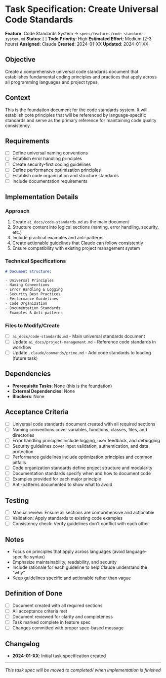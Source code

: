 # Task Specification: Create Universal Code Standards

**Feature**: Code Standards System → `specs/features/code-standards-system.md`
**Status**: [ ] **Todo**
**Priority**: High
**Estimated Effort**: Medium (2-3 hours)
**Assigned**: Claude
**Created**: 2024-01-XX
**Updated**: 2024-01-XX

## Objective

Create a comprehensive universal code standards document that establishes fundamental coding principles and practices that apply across all programming languages and project types.

## Context

This is the foundation document for the code standards system. It will establish core principles that will be referenced by language-specific standards and serve as the primary reference for maintaining code quality consistency.

## Requirements

- [ ] Define universal naming conventions
- [ ] Establish error handling principles
- [ ] Create security-first coding guidelines
- [ ] Define performance optimization principles
- [ ] Establish code organization and structure standards
- [ ] Include documentation requirements

## Implementation Details

### Approach

1. Create `ai_docs/code-standards.md` as the main document
2. Structure content into logical sections (naming, error handling, security, etc.)
3. Include practical examples and anti-patterns
4. Create actionable guidelines that Claude can follow consistently
5. Ensure compatibility with existing project management system

### Technical Specifications

```markdown
# Document structure:

- Universal Principles
- Naming Conventions
- Error Handling & Logging
- Security Best Practices
- Performance Guidelines
- Code Organization
- Documentation Standards
- Examples & Anti-patterns
```

### Files to Modify/Create

- [ ] `ai_docs/code-standards.md` - Main universal standards document
- [ ] Update `ai_docs/project-management.md` - Reference code standards in workflow
- [ ] Update `.claude/commands/prime.md` - Add code standards to loading (future task)

## Dependencies

- **Prerequisite Tasks**: None (this is the foundation)
- **External Dependencies**: None
- **Blockers**: None

## Acceptance Criteria

- [ ] Universal code standards document created with all required sections
- [ ] Naming conventions cover variables, functions, classes, files, and directories
- [ ] Error handling principles include logging, user feedback, and debugging
- [ ] Security guidelines cover input validation, authentication, and data protection
- [ ] Performance guidelines include optimization principles and common pitfalls
- [ ] Code organization standards define project structure and modularity
- [ ] Documentation standards specify when and how to document code
- [ ] Examples provided for each major principle
- [ ] Anti-patterns documented to show what to avoid

## Testing

- [ ] Manual review: Ensure all sections are comprehensive and actionable
- [ ] Validation: Apply standards to existing code examples
- [ ] Consistency check: Verify guidelines don't conflict with each other

## Notes

- Focus on principles that apply across languages (avoid language-specific syntax)
- Emphasize maintainability, readability, and security
- Include rationale for each guideline to help Claude understand the "why"
- Keep guidelines specific and actionable rather than vague

## Definition of Done

- [ ] Document created with all required sections
- [ ] All acceptance criteria met
- [ ] Document reviewed for clarity and completeness
- [ ] Task marked complete in feature spec
- [ ] Changes committed with proper spec-based message

## Changelog

- **2024-01-XX**: Initial task specification created

---

_This task spec will be moved to completed/ when implementation is finished_
